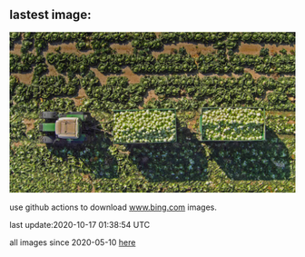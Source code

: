 ## lastest image:
![](images/WorldFoodDay.jpg)

use github actions to download www.bing.com images.

last update:2020-10-17 01:38:54 UTC

all images since 2020-05-10 [here](https://github.com/counter2015/bing-daily-images/tree/master/images) 
